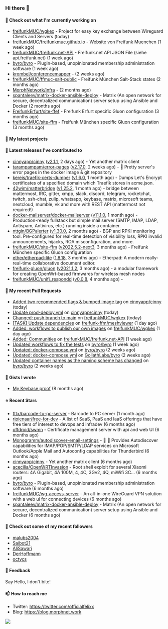 ### Hi there 👋

#### 👷 Check out what I'm currently working on

- [freifunkMUC/wgkex](https://github.com/freifunkMUC/wgkex) - Project for easy key exchange between Wireguard Clients and Servers (today)
- [freifunkMUC/freifunkmuc.github.io](https://github.com/freifunkMUC/freifunkmuc.github.io) - Website von Freifunk Muenchen (1 week ago)
- [freifunkMUC/freifunk.net-API](https://github.com/freifunkMUC/freifunk.net-API) - Freifunk.net API JSON File (siehe api.freifunk.net) (1 week ago)
- [byro/byro](https://github.com/byro/byro) - Plugin-based, unopinionated membership administration software (1 week ago)
- [krombel/conferencemapper](https://github.com/krombel/conferencemapper) -  (2 weeks ago)
- [freifunkMUC/ffmuc-salt-public](https://github.com/freifunkMUC/ffmuc-salt-public) - Freifunk München Salt-Stack states (2 months ago)
- [MorphNetwork/infra](https://github.com/MorphNetwork/infra) -  (2 months ago)
- [spantaleev/matrix-docker-ansible-deploy](https://github.com/spantaleev/matrix-docker-ansible-deploy) - Matrix (An open network for secure, decentralized communication) server setup using Ansible and Docker (2 months ago)
- [FreifunkErfurt/site-ffef](https://github.com/FreifunkErfurt/site-ffef) - Freifunk Erfurt specific Gluon configuration  (3 months ago)
- [freifunkMUC/site-ffm](https://github.com/freifunkMUC/site-ffm) - Freifunk München specific Gluon configuration (3 months ago)

#### 🌱 My latest projects


#### 🔭 Latest releases I've contributed to

- [cinnyapp/cinny](https://github.com/cinnyapp/cinny) ([v2.1.1](https://github.com/cinnyapp/cinny/releases/tag/v2.1.1), 2 days ago) - Yet another matrix client
- [tarampampam/error-pages](https://github.com/tarampampam/error-pages) ([v2.17.0](https://github.com/tarampampam/error-pages/releases/tag/v2.17.0), 2 weeks ago) - 🚧 Pretty server&#39;s error pages in the docker image &amp; git repository
- [kereis/traefik-certs-dumper](https://github.com/kereis/traefik-certs-dumper) ([v1.6.0](https://github.com/kereis/traefik-certs-dumper/releases/tag/v1.6.0), 1 month ago) - Dumps Let&#39;s Encrypt certificates of a specified domain which Traefik stores in acme.json.
- [42wim/matterbridge](https://github.com/42wim/matterbridge) ([v1.25.2](https://github.com/42wim/matterbridge/releases/tag/v1.25.2), 1 month ago) - bridge between mattermost, IRC, gitter, xmpp, slack, discord, telegram, rocketchat, twitch, ssh-chat, zulip, whatsapp, keybase, matrix, microsoft teams, nextcloud, mumble, vk and more with REST API (mattermost not required!)
- [docker-mailserver/docker-mailserver](https://github.com/docker-mailserver/docker-mailserver) ([v11.1.0](https://github.com/docker-mailserver/docker-mailserver/releases/tag/v11.1.0), 1 month ago) - Production-ready fullstack but simple mail server (SMTP, IMAP, LDAP, Antispam, Antivirus, etc.) running inside a container.
- [nttgin/BGPalerter](https://github.com/nttgin/BGPalerter) ([v1.30.0](https://github.com/nttgin/BGPalerter/releases/tag/v1.30.0), 2 months ago) - BGP and RPKI monitoring tool. Pre-configured for real-time detection of visibility loss, RPKI invalid announcements, hijacks, ROA misconfiguration, and more.
- [freifunkMUC/site-ffm](https://github.com/freifunkMUC/site-ffm) ([v2022.5.2-next3](https://github.com/freifunkMUC/site-ffm/releases/tag/v2022.5.2-next3), 3 months ago) - Freifunk München specific Gluon configuration
- [ether/etherpad-lite](https://github.com/ether/etherpad-lite) ([1.8.18](https://github.com/ether/etherpad-lite/releases/tag/1.8.18), 3 months ago) - Etherpad: A modern really-real-time collaborative document editor.
- [freifunk-gluon/gluon](https://github.com/freifunk-gluon/gluon) ([v2021.1.2](https://github.com/freifunk-gluon/gluon/releases/tag/v2021.1.2), 3 months ago) - a modular framework for creating OpenWrt-based firmwares for wireless mesh nodes
- [freifunkMUC/unifi_respondd](https://github.com/freifunkMUC/unifi_respondd) ([v0.0.8](https://github.com/freifunkMUC/unifi_respondd/releases/tag/v0.0.8), 4 months ago) - 

#### 🔨 My recent Pull Requests

- [Added two recommended flags &amp; bumped image tag](https://github.com/cinnyapp/cinny/pull/730) on [cinnyapp/cinny](https://github.com/cinnyapp/cinny) (today)
- [Update prod-deploy.yml](https://github.com/cinnyapp/cinny/pull/729) on [cinnyapp/cinny](https://github.com/cinnyapp/cinny) (today)
- [Changed: push branch to main](https://github.com/freifunkMUC/wgkex/pull/83) on [freifunkMUC/wgkex](https://github.com/freifunkMUC/wgkex) (today)
- [[TASK] Update dependencies](https://github.com/freifunk-ffm/meshviewer/pull/5) on [freifunk-ffm/meshviewer](https://github.com/freifunk-ffm/meshviewer) (1 day ago)
- [Added: workflows to publish our own images](https://github.com/freifunkMUC/wgkex/pull/77) on [freifunkMUC/wgkex](https://github.com/freifunkMUC/wgkex) (1 day ago)
- [Added: Communities](https://github.com/freifunkMUC/freifunk.net-API/pull/21) on [freifunkMUC/freifunk.net-API](https://github.com/freifunkMUC/freifunk.net-API) (1 week ago)
- [Updated workflows to fix the tests](https://github.com/byro/byro/pull/286) on [byro/byro](https://github.com/byro/byro) (1 week ago)
- [Updated: docker-compose.yml](https://github.com/byro/byro/pull/284) on [byro/byro](https://github.com/byro/byro) (2 weeks ago)
- [Updated: docker-compose.yml](https://github.com/GoliathLabs/byro/pull/2) on [GoliathLabs/byro](https://github.com/GoliathLabs/byro) (2 weeks ago)
- [Updated container names as the naming scheme has changed](https://github.com/byro/byro/pull/283) on [byro/byro](https://github.com/byro/byro) (2 weeks ago)

#### 📓 Gists I wrote

- [My Keybase proof](https://gist.github.com/69863960a08efeb03ad576ccaf93d880) (8 months ago)

#### ⭐ Recent Stars

- [fttx/barcode-to-pc-server](https://github.com/fttx/barcode-to-pc-server) - Barcode to PC server (1 month ago)
- [ripienaar/free-for-dev](https://github.com/ripienaar/free-for-dev) - A list of SaaS, PaaS and IaaS offerings that have free tiers of interest to devops and infradev (6 months ago)
- [offdroid/swmn](https://github.com/offdroid/swmn) - Certificate management server with api and web UI (6 months ago)
- [Monogramm/autodiscover-email-settings](https://github.com/Monogramm/autodiscover-email-settings) - :whale: :wrench: Provides Autodiscover capabilities for IMAP/POP/SMTP/LDAP services on Microsoft Outlook/Apple Mail and Autoconfig capabilities for Thunderbird (6 months ago)
- [cinnyapp/cinny](https://github.com/cinnyapp/cinny) - Yet another matrix client (6 months ago)
- [acecilia/OpenWRTInvasion](https://github.com/acecilia/OpenWRTInvasion) - Root shell exploit for several Xiaomi routers: 4A Gigabit, 4A 100M, 4, 4C, 3Gv2, 4Q, miWifi 3C... (6 months ago)
- [byro/byro](https://github.com/byro/byro) - Plugin-based, unopinionated membership administration software (6 months ago)
- [freifunkMUC/wg-access-server](https://github.com/freifunkMUC/wg-access-server) - An all-in-one WireGuard VPN solution with a web ui for connecting devices (6 months ago)
- [spantaleev/matrix-docker-ansible-deploy](https://github.com/spantaleev/matrix-docker-ansible-deploy) - Matrix (An open network for secure, decentralized communication) server setup using Ansible and Docker (6 months ago)

#### 👯 Check out some of my recent followers

- [malubs2004](https://github.com/malubs2004)
- [Saibot21](https://github.com/Saibot21)
- [AliSawari](https://github.com/AliSawari)
- [DerHoffmann](https://github.com/DerHoffmann)
- [octycs](https://github.com/octycs)

#### 💬 Feedback

Say Hello, I don't bite!

#### 📫 How to reach me

- Twitter: https://twitter.com/officialfelixx
- Blog: https://blog.morphnet.work

<img align="left" src="https://github-readme-stats.vercel.app/api?username=GoliathLabs&show_icons=true&hide_border=true&layout=compact&theme=chartreuse-dark&hide_rank=true&include_all_commits=true&bg_color=0d1117" />
